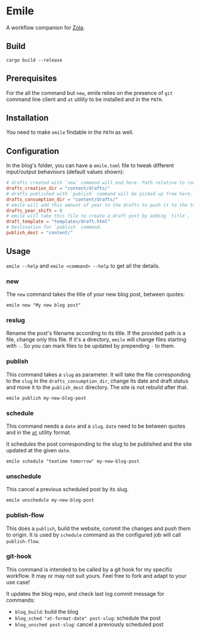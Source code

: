 # Emile

A workflow companion for [Zola](https://getzola.org).

## Build

`cargo build --release`

## Prerequisites

For the all the command but `new`, emile relies on the presence of `git` command line
client and `at` utility to be installed and in the `PATH`.

## Installation

You need to make `emile` findable in the `PATH` as well.

## Configuration

In the blog's folder, you can have a `emile.toml` file to tweak different input/output
behaviours (default values shown): 

```toml
# drafts created with `new` command will end here. Path relative to root of the blog.
drafts_creation_dir = "content/drafts/"
# drafts published with `publish` command will be picked up from here. Path relative to root of the blog.
drafts_consumption_dir = "content/drafts/"
# emile will add this amount of year to the drafts to push it to the top of the list
drafts_year_shift = 0
# emile will take this file to create a draft post by adding `title`, `date` and `draft = true` in the frontmatter 
draft_template = "templates/draft.html"
# Destination for `publish` command.
publish_dest = "content/"
```

## Usage

`emile --help` and `emile <command> --help` to get all the details.

### new

The `new` command takes the title of your new blog post, between quotes:
```
emile new "My new blog post"
```

### reslug

Rename the post's filename according to its title. If the provided path is a file, change
only this file. If it's a directory, `emile` will change files starting with `-`. So you
can mark files to be updated by prepending `-` to them.

### publish

This command takes a `slug` as parameter. It will take the file corresponding to the
`slug` in the `drafts_consumption_dir`, change its date and draft status and move it to
the `publish_dest` directory. The site is not rebuild after that.

```
emile publish my-new-blog-post
```

### schedule

This command needs a `date` and a `slug`. `date` need to be between quotes and in the
[`at`](https://linux.die.net/man/1/at) utility format.

It schedules the post corresponding to the slug to be published and the site updated at
the given `date`.

```
emile schedule "teatime tomorrow" my-new-blog-post
```

### unschedule

This cancel a previous scheduled post by its slug.

```
emile unschedule my-new-blog-post
```

### publish-flow

This does a `publish`, build the website, commit the changes and push them to origin.
It is used by `schedule` command as the configured job will call `publish-flow`.

### git-hook

This command is intended to be called by a git hook for my specific workflow. It may or
may not suit yours. Feel free to fork and adapt to your use case!

It updates the blog repo, and check last log commit message for commands: 
- `blog_build`: build the blog 
- `blog_sched "at-format-date" post-slug`: schedule the post 
- `blog_unsched post-slug`: cancel a previously scheduled post

